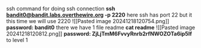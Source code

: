 ssh command for doing ssh connection
**ssh bandit0@bandit.labs.overthewire.org -p 2220**
here ssh has port 22 but it this time we will use 2220
![[Pasted image 20241218120754.png]]
**password: bandit0**
there we have 1 file readme
**cat readme**
![[Pasted image 20241218120812.png]]
**password: ZjLjTmM6FvvyRnrb2rfNWOZOTa6ip5If**
to level 1
